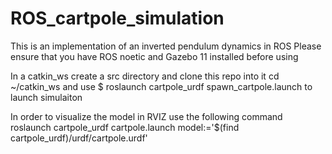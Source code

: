 # ROS_cartpole_simulation

This is an implementation of an inverted pendulum dynamics in ROS
Please ensure that you have ROS noetic and Gazebo 11 installed before using


In a catkin_ws create a src directory and clone this repo into it
cd ~/catkin_ws and use $ roslaunch cartpole_urdf spawn_cartpole.launch to launch
simulaiton

In order to visualize the model in RVIZ use the following command
roslaunch cartpole_urdf cartpole.launch model:='$(find cartpole_urdf)/urdf/cartpole.urdf'
